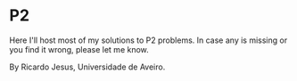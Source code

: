 # P2
Here I'll host most of my solutions to P2 problems.
In case any is missing or you find it wrong, please let me know.

By Ricardo Jesus, Universidade de Aveiro.

